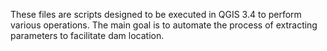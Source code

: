 These files are scripts designed to be executed in QGIS 3.4 to perform various operations. The main goal is to automate the process of extracting parameters to facilitate dam location.
